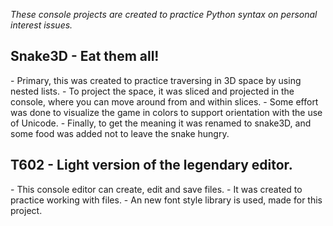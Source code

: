 <i>These console projects are created to practice Python syntax on personal interest issues.</i>

<h2>Snake3D - Eat them all!</h2>
- Primary, this was created to practice traversing in 3D space by using nested lists.
- To project the space, it was sliced and projected in the console, where you can move around from and within slices.
- Some effort was done to visualize the game in colors to support orientation with the use of Unicode.
- Finally, to get the meaning it was renamed to snake3D, and some food was added not to leave the snake hungry.

<h2>T602 - Light version of the legendary editor.</h2>
- This console editor can create, edit and save files.
- It was created to practice working with files.
- An new font style library is used, made for this project.

